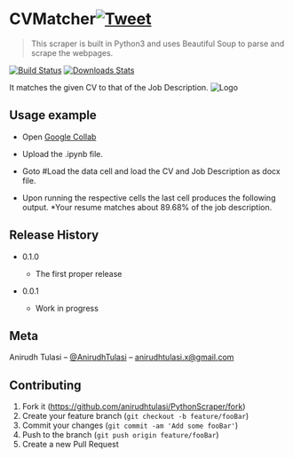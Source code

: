 # CVMatcher[![Tweet](https://img.shields.io/twitter/url/http/shields.io.svg?style=social)](https://twitter.com/intent/tweet?text=Get%20python%WebScraper&via=anirudh&hashtags=python,design,templates,blocks,developers)
> This scraper is built in Python3 and uses Beautiful Soup to parse and scrape the webpages.

[![Build Status][travis-image]][travis-url]
[![Downloads Stats][npm-downloads]][npm-url]

It matches the given CV to that of the Job Description.
![Logo][Img]


## Usage example

* Open [Google Collab](https://colab.research.google.com/notebooks/intro.ipynb#recent=true)

* Upload the .ipynb file.

* Goto #Load the data cell and load the CV and Job Description as docx file.

* Upon running the respective cells the last cell produces the following output.
    *Your resume matches about 89.68% of the job description.
    
## Release History

* 0.1.0
    * The first proper release
    
* 0.0.1
    * Work in progress
    
## Meta

Anirudh Tulasi – [@AnirudhTulasi](https://twitter.com/AnirudhTulasi) – anirudhtulasi.x@gmail.com

## Contributing

1. Fork it (<https://github.com/anirudhtulasi/PythonScraper/fork>)
2. Create your feature branch (`git checkout -b feature/fooBar`)
3. Commit your changes (`git commit -am 'Add some fooBar'`)
4. Push to the branch (`git push origin feature/fooBar`)
5. Create a new Pull Request

<!-- Markdown link & img dfn's -->
[npm-image]: https://img.shields.io/npm/v/datadog-metrics.svg?style=flat-square
[npm-url]: https://npmjs.org/package/datadog-metrics
[npm-downloads]: https://img.shields.io/npm/dm/datadog-metrics.svg?style=flat-square
[travis-image]: https://img.shields.io/travis/dbader/node-datadog-metrics/master.svg?style=flat-square
[travis-url]: https://travis-ci.org/dbader/node-datadog-metrics
[wiki]: https://github.com/anirudhtulasi/PythonScraper/wiki
[Img]: (./Image.jpg)




